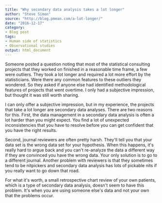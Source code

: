 ```yaml
---
title: "Why secondary data analysis takes a lot longer"
author: "Steve Simon"
source: "http://blog.pmean.com/a-lot-longer/"
date: "2016-12-17"
category: 
- Blog post
tags:
- Human side of statistics
- Observational studies
output: html_document
---
```


Someone posted a question noting that most of the statistical consulting
projects that they worked on finished in a reasonable time frame, a few
were outliers. They took a lot longer and required a lot more effort by
the statisticians. Were there any common features to these outliers they
wondered. So they asked if anyone else had identified methodological
features of projects that went overtime. I only had a subjective
impression, but thought it was still worth sharing.

<!---More--->

I can only offer a subjective impression, but in my experience, the
projects that take a lot longer are secondary data analyses. There are
two reasons for this. First, the data management in a secondary data
analysis is often a lot harder than you might expect. You find a lot of
unexpected inconsistencies that you have to resolve before you can get
confident that you have the right results.

Second, journal reviewers are often pretty harsh. They'll tell you that
your data set is the wrong data set for your hypothesis. When this
happens, it's really hard to argue back and you can't re-analyze the
data a different way if they are convinced you have the wrong data. Your
only solution is to go to a different journal. Another problem with
reviewers is that they sometimes tend to be nitpickers and secondary
data analysis has lots of pickable nits if you really want to go down
that road.

For what it's worth, a small retrospective chart review of your own
patients, which is a type of secondary data analysis, doesn't seem to
have this problem. It's when you are using someone else's data and not
your own that the problems occur.


